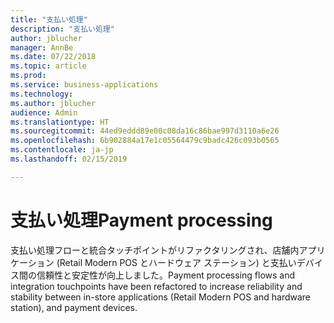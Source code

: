 ```yaml
---
title: "支払い処理"
description: "支払い処理"
author: jblucher
manager: AnnBe
ms.date: 07/22/2018
ms.topic: article
ms.prod: 
ms.service: business-applications
ms.technology: 
ms.author: jblucher
audience: Admin
ms.translationtype: HT
ms.sourcegitcommit: 44ed9eddd89e00c08da16c86bae997d3110a6e26
ms.openlocfilehash: 6b902884a17e1c05564479c9badc426c093b0565
ms.contentlocale: ja-jp
ms.lasthandoff: 02/15/2019

---
```

#  <a name="payment-processing"></a><span data-ttu-id="727ea-103">支払い処理</span><span class="sxs-lookup"><span data-stu-id="727ea-103">Payment processing</span></span> 



<span data-ttu-id="727ea-104">支払い処理フローと統合タッチポイントがリファクタリングされ、店舗内アプリケーション (Retail Modern POS とハードウェア ステーション) と支払いデバイス間の信頼性と安定性が向上しました。</span><span class="sxs-lookup"><span data-stu-id="727ea-104">Payment processing flows and integration touchpoints have been refactored to increase reliability and stability between in-store applications (Retail Modern POS and hardware station), and payment devices.</span></span> 

